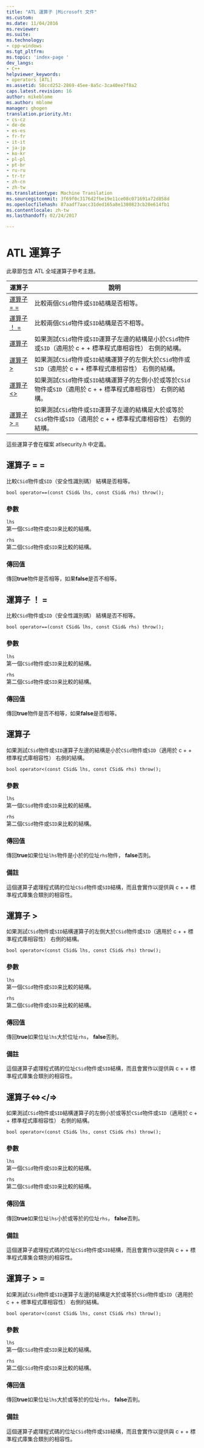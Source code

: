 ```yaml
---
title: "ATL 運算子 |Microsoft 文件"
ms.custom: 
ms.date: 11/04/2016
ms.reviewer: 
ms.suite: 
ms.technology:
- cpp-windows
ms.tgt_pltfrm: 
ms.topic: 'index-page '
dev_langs:
- C++
helpviewer_keywords:
- operators [ATL]
ms.assetid: 58ccd252-2869-45ee-8a5c-3ca40ee7f8a2
caps.latest.revision: 16
author: mikeblome
ms.author: mblome
manager: ghogen
translation.priority.ht:
- cs-cz
- de-de
- es-es
- fr-fr
- it-it
- ja-jp
- ko-kr
- pl-pl
- pt-br
- ru-ru
- tr-tr
- zh-cn
- zh-tw
ms.translationtype: Machine Translation
ms.sourcegitcommit: 3f69f0c3176d2fbe19e11ce08c071691a72d858d
ms.openlocfilehash: 87aadf7aacc31ded165a8e1380823cb20e614fb1
ms.contentlocale: zh-tw
ms.lasthandoff: 02/24/2017

---
```

# <a name="atl-operators"></a>ATL 運算子
此章節包含 ATL 全域運算子參考主題。  
  
|運算子|說明|  
|--------------|-----------------|  
|[運算子 = =](#operator_eq_eq)|比較兩個`CSid`物件或`SID`結構是否相等。|  
|[運算子 ！ =](#operator_neq)|比較兩個`CSid`物件或`SID`結構是否不相等。|  
|[運算子](#operator_lt)|如果測試`CSid`物件或`SID`運算子左邊的結構是小於`CSid`物件或`SID`（適用於 c + + 標準程式庫相容性） 右側的結構。|  
|[運算子 >](#operator_gt)|如果測試`CSid`物件或`SID`結構運算子的左側大於`CSid`物件或`SID`（適用於 c + + 標準程式庫相容性） 右側的結構。|  
|[運算子<>](#operator_lt__eq)|如果測試`CSid`物件或`SID`結構運算子的左側小於或等於`CSid`物件或`SID`（適用於 c + + 標準程式庫相容性） 右側的結構。|  
|[運算子 > =](#operator_gt__eq)|如果測試`CSid`物件或`SID`運算子左邊的結構是大於或等於`CSid`物件或`SID`（適用於 c + + 標準程式庫相容性） 右側的結構。|  
  
 這些運算子會在檔案 atlsecurity.h 中定義。  
  
##  <a name="operator_eq_eq"></a>運算子 = =  
 比較`CSid`物件或`SID`（安全性識別碼） 結構是否相等。  
  
```   
bool operator==(const CSid& lhs, const CSid& rhs) throw(); 
```  
  
### <a name="parameters"></a>參數  
 `lhs`  
 第一個`CSid`物件或`SID`来比較的結構。  
  
 `rhs`  
 第二個`CSid`物件或`SID`来比較的結構。  
  
### <a name="return-value"></a>傳回值  
 傳回**true**物件是否相等，如果**false**是否不相等。  
  
##  <a name="operator_neq"></a>運算子 ！ =  
 比較`CSid`物件或`SID`（安全性識別碼） 結構是否不相等。  
  
```   
bool operator==(const CSid& lhs, const CSid& rhs) throw(); 
```  
  
### <a name="parameters"></a>參數  
 `lhs`  
 第一個`CSid`物件或`SID`来比較的結構。  
  
 `rhs`  
 第二個`CSid`物件或`SID`来比較的結構。  
  
### <a name="return-value"></a>傳回值  
 傳回**true**物件是否不相等，如果**false**是否相等。  
  
##  <a name="operator_lt"></a>運算子  
 如果測試`CSid`物件或`SID`運算子左邊的結構是小於`CSid`物件或`SID`（適用於 c + + 標準程式庫相容性） 右側的結構。  
  
```   
bool operator<(const CSid& lhs, const CSid& rhs) throw(); 
```  
  
### <a name="parameters"></a>參數  
 `lhs`  
 第一個`CSid`物件或`SID`来比較的結構。  
  
 `rhs`  
 第二個`CSid`物件或`SID`来比較的結構。  
  
### <a name="return-value"></a>傳回值  
 傳回**true**如果位址`lhs`物件是小於的位址`rhs`物件， **false**否則。  
  
### <a name="remarks"></a>備註  
 這個運算子處理程式碼的位址`CSid`物件或`SID`結構，而且會實作以提供與 c + + 標準程式庫集合類別的相容性。  
  
##  <a name="operator_gt"></a>運算子 >  
 如果測試`CSid`物件或`SID`結構運算子的左側大於`CSid`物件或`SID`（適用於 c + + 標準程式庫相容性） 右側的結構。  
  
```   
bool operator<(const CSid& lhs, const CSid& rhs) throw(); 
```  
  
### <a name="parameters"></a>參數  
 `lhs`  
 第一個`CSid`物件或`SID`来比較的結構。  
  
 `rhs`  
 第二個`CSid`物件或`SID`来比較的結構。  
  
### <a name="return-value"></a>傳回值  
 傳回**true**如果位址`lhs`大於位址`rhs`， **false**否則。  
  
### <a name="remarks"></a>備註  
 這個運算子處理程式碼的位址`CSid`物件或`SID`結構，而且會實作以提供與 c + + 標準程式庫集合類別的相容性。  
  
##  <a name="operator_lt__eq"></a>運算子<=></=>  
 如果測試`CSid`物件或`SID`結構運算子的左側小於或等於`CSid`物件或`SID`（適用於 c + + 標準程式庫相容性） 右側的結構。  
  
```   
bool operator<(const CSid& lhs, const CSid& rhs) throw(); 
```  
  
### <a name="parameters"></a>參數  
 `lhs`  
 第一個`CSid`物件或`SID`来比較的結構。  
  
 `rhs`  
 第二個`CSid`物件或`SID`来比較的結構。  
  
### <a name="return-value"></a>傳回值  
 傳回**true**如果位址`lhs`小於或等於的位址`rhs`， **false**否則。  
  
### <a name="remarks"></a>備註  
 這個運算子處理程式碼的位址`CSid`物件或`SID`結構，而且會實作以提供與 c + + 標準程式庫集合類別的相容性。  
  
##  <a name="operator_gt__eq"></a>運算子 > =  
 如果測試`CSid`物件或`SID`運算子左邊的結構是大於或等於`CSid`物件或`SID`（適用於 c + + 標準程式庫相容性） 右側的結構。  
  
```   
bool operator<(const CSid& lhs, const CSid& rhs) throw(); 
```  
  
### <a name="parameters"></a>參數  
 `lhs`  
 第一個`CSid`物件或`SID`来比較的結構。  
  
 `rhs`  
 第二個`CSid`物件或`SID`来比較的結構。  
  
### <a name="return-value"></a>傳回值  
 傳回**true**如果位址`lhs`大於或等於的位址`rhs`， **false**否則。  
  
### <a name="remarks"></a>備註  
 這個運算子處理程式碼的位址`CSid`物件或`SID`結構，而且會實作以提供與 c + + 標準程式庫集合類別的相容性。




